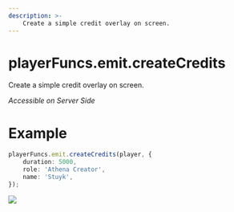 ```yaml
---
description: >-
    Create a simple credit overlay on screen.
---
```


# playerFuncs.emit.createCredits

Create a simple credit overlay on screen.

_Accessible on Server Side_

# Example

```ts
playerFuncs.emit.createCredits(player, {
    duration: 5000,
    role: 'Athena Creator',
    name: 'Stuyk',
});
```

![](https://i.imgur.com/CLX0jjv.jpg)